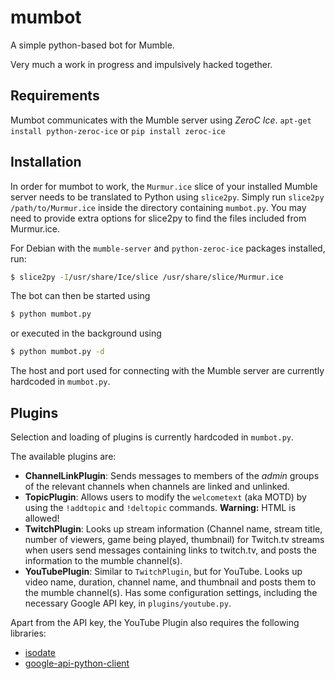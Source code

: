 # mumbot
A simple python-based bot for Mumble.

Very much a work in progress and impulsively hacked together.

## Requirements
Mumbot communicates with the Mumble server using *ZeroC Ice*.
`apt-get install python-zeroc-ice` or `pip install zeroc-ice`

## Installation
In order for mumbot to work, the `Murmur.ice` slice of your installed Mumble server needs to be translated to Python using `slice2py`. Simply run `slice2py /path/to/Murmur.ice` inside the directory containing `mumbot.py`. You may need to provide extra options for slice2py to find the files included from Murmur.ice.

For Debian with the `mumble-server` and `python-zeroc-ice` packages installed, run:
```sh
$ slice2py -I/usr/share/Ice/slice /usr/share/slice/Murmur.ice
```

The bot can then be started using
```sh
$ python mumbot.py
```
or executed in the background using
```sh
$ python mumbot.py -d
```
The host and port used for connecting with the Mumble server are currently hardcoded in `mumbot.py`.

## Plugins
Selection and loading of plugins is currently hardcoded in `mumbot.py`.

The available plugins are:
* **ChannelLinkPlugin**: Sends messages to members of the *admin* groups of the relevant channels when channels are linked and unlinked. 
* **TopicPlugin**: Allows users to modify the `welcometext` (aka MOTD) by using the `!addtopic` and `!deltopic` commands. **Warning:** HTML is allowed!
* **TwitchPlugin**: Looks up stream information (Channel name, stream title, number of viewers, game being played, thumbnail) for Twitch.tv streams when users send messages containing links to twitch.tv, and posts the information to the mumble channel(s).
* **YouTubePlugin**: Similar to `TwitchPlugin`, but for YouTube. Looks up video name, duration, channel name, and thumbnail and posts them to the mumble channel(s). Has some configuration settings, including the necessary Google API key, in `plugins/youtube.py`.

Apart from the API key, the YouTube Plugin also requires the following libraries:
* [isodate](https://pypi.python.org/pypi/isodate)
* [google-api-python-client](https://developers.google.com/api-client-library/python/apis/youtube/v3)
